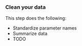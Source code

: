 ### Clean your data

This step does the following:
* Standardize parameter names
* Summarize data
* TODO
